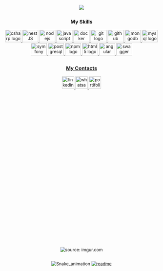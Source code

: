<br></br>

<p align="center">
  <a href="https://github.com/cleiton-bp"><img src="https://readme-typing-svg.herokuapp.com/?lines=FullﾠStackﾠDeveloper&font=Fira%0Code&center=true&width=440&height=45&color=darkblue=true&size=35"></a>
</p>

##

<div align="center">
<h3> My Skills</h3>

<div align="center">
  <a href="https://docs.microsoft.com/en-us/dotnet/csharp/" target="_blank"><img src="https://cdn.jsdelivr.net/gh/devicons/devicon/icons/csharp/csharp-original.svg" height="40" width="52" alt="csharp logo"  />
  <a href="https://nestjs.com/" target="_blank"><img src="https://www.vectorlogo.zone/logos/nestjs/nestjs-icon.svg" height="40" width="52" alt="nestJS logo"  />
   <a href="https://nodejs.org/en/" target="_blank"><img src="https://cdn.jsdelivr.net/gh/devicons/devicon/icons/nodejs/nodejs-original.svg" height="40" width="52" alt="nodejs logo"  />
  <a href="https://www.javascript.com/" target="_blank"><img src="https://cdn.jsdelivr.net/gh/devicons/devicon/icons/javascript/javascript-original.svg" height="40" width="52" alt="javascript logo"  />
  <a href="https://www.docker.com/" target="_blank"><img src="https://cdn.jsdelivr.net/gh/devicons/devicon/icons/docker/docker-original.svg" height="40" width="52" alt="docker logo"  />
  <a href="https://git-scm.com/" target="_blank"><img src="https://cdn.jsdelivr.net/gh/devicons/devicon/icons/git/git-original.svg" height="40" width="52" alt="git logo"  />
  <a href="https://github.com/" target="_blank"><img src="https://cdn.jsdelivr.net/gh/devicons/devicon/icons/github/github-original.svg" height="40" width="52" alt="github logo"  />
  <a href="https://www.mongodb.com/" target="_blank"><img src="https://cdn.jsdelivr.net/gh/devicons/devicon/icons/mongodb/mongodb-original.svg" height="40" width="52" alt="mongodb logo"  />
  <a href="https://www.mysql.com/" target="_blank"><img src="https://cdn.jsdelivr.net/gh/devicons/devicon/icons/mysql/mysql-original.svg" height="40" width="52" alt="mysql logo"  />
  <a href="https://symfony.com" target="_blank"><img src="https://cdn.jsdelivr.net/gh/devicons/devicon/icons/symfony/symfony-original.svg" height="40" width="52" alt="symfony logo"  />
  <a href="https://www.postgresql.org/" target="_blank"><img src="https://cdn.jsdelivr.net/gh/devicons/devicon/icons/postgresql/postgresql-original.svg" height="40" width="52" alt="postgresql logo"  />
  <a href="https://www.npmjs.com/" target="_blank"><img src="https://cdn.jsdelivr.net/gh/devicons/devicon/icons/npm/npm-original-wordmark.svg" height="40" width="52" alt="npm logo"  />
  <a href="https://html.com/" target="_blank"><img src="https://cdn.jsdelivr.net/gh/devicons/devicon/icons/html5/html5-original.svg" height="40" width="52" alt="html5 logo"  />
  <a href="https://angular.dev/" target="_blank"><img src="https://www.vectorlogo.zone/logos/angular/angular-icon.svg" height="40" width="52" alt="angular logo"  />
  <a href="https://swagger.io/" target="_blank"><img src="https://raw.githubusercontent.com/gilbarbara/logos/52addcaa18dfecb4df77f3ee0753dca6b98187ad/logos/swagger.svg" height="40" width="52" alt="swagger logo"  />
</div>

##

<div align="center">
<h3> My Contacts </h3>

<div align="center">
  <a href="https://www.linkedin.com/in/cleiton-pereira-249044240/" target="_blank">
    <img src="https://img.shields.io/static/v1?message=LinkedIn&logo=linkedin&label=&color=0077B5&logoColor=white&labelColor=&style=for-the-badge" height="40" alt="linkedin logo"  />
  </a>
   <a href="https://main--cleiton-bp.netlify.app/" target="_blank">
    <img src="https://img.shields.io/static/v1?message=Whatsapp&logo=whatsapp&label=&color=25D366&logoColor=white&labelColor=&style=for-the-badge" height="40" alt="whatsapp logo"  />
  </a>
   <a href="https://main--cleiton-bp.netlify.app/" target="_blank">
    <img src="https://img.shields.io/static/v1?message=portfolio&logo=telegram&label=&color=006666&logoColor=white&labelColor=&style=for-the-badge" height="40" alt="portifolio logo"  />
  </a>
</div>

##

<div align="center">
   <img height="500em" <a href="https://imgur.com/A6uiN0R"><img src="https://i.imgur.com/A6uiN0R.gif" title="source: imgur.com" /></a>
</div>

##
![Snake_animation](https://github.com/cleiton-bp/cleiton-bp/blob/output/github-contribution-grid-snake.svg)
[![readme](https://github-readme-stats.vercel.app/api/pin/?username=cleiton-bp&repo=cleiton-bp&theme=react)](https://github.com/cleiton-bp/cleiton-bp)
